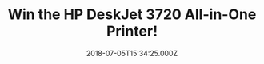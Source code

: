 ---
campaign-uuid: "c-08ef2eb5-d082-4da9-b5a2-06ac89cb429f"
type: "Competition"
category: "Gifts"
date: "2018-07-05T15:34:25.000Z"
end-date: "2018-08-06T23:59:00.000Z"
disable-form: false
is_promoted: false
has_entry_page: true
title: "Win the HP DeskJet 3720 All-in-One Printer!"
competition-description: "<p>Affordable power, mobile printing, vibrant colour, print\
  \ instantly your photos from your favourite concert or festival... YES! we are talking\
  \ about the brand new HP DeskJet 3720 All-in-One Printer! and now, thanks to NME\
  \ AAA it could be yours! We’re giving away this amazing printer to one of our lucky\
  \ NME AAA members!</p>\n<p>Does it sound good to you? Click below for a chance to\
  \ win!</p>\n"
hero-header: "Win the HP DeskJet 3720 All-in-One Printer!"
terms-confirmation: "N/A"
banner-img: "https://assets.expresslyapp.com/asset-0ae908f3-d41f-4ccc-b7f4-be526712dda7.jpg"
logo-left-href: "http://aaa.nme.com"
logo-left-image: "https://assets.expresslyapp.com/asset-b705a88a-ef5c-4aa9-9221-4d8effeddf4d.jpg"
logo-left-title: "nme aaa"
bg-image-hero: "https://assets.expresslyapp.com/asset-72260fba-f0fc-4c44-83d0-5b7fcb6c7089.jpg"
bg-image-first: "https://assets.expresslyapp.com/asset-0712a81e-0cc0-41fe-9e6e-256f1013cc63.jpg"
section1-content: "<p>Make that moment, concert, festival and event special again\
  \ by printing right from your Apple, Android, and Windows devices with this amazing\
  \ printer! The world’s smallest all-in-one printer is an Instant Ink ready printer\
  \ that fits and looks good virtually anywhere.</p>\n<p>Enter the form below and\
  \ don’t miss out this great opportunity of winning the HP DeskJet 3720 All-in-One\
  \ Printer!</p>\n<p>Fit your space, fit your wireless life!</p>\n<p>Good luck!</p>\n"
entry-title: "Win the HP DeskJet 3720 All-in-One Printer!"
entry-content: "<p>Enter the draw to win the HP DeskJet 3720 All-in-One Printer by\
  \ completing the form below before 23:59 on 6th of August 2018.</p>\n"
has-winner: false
prize-description: "The HP DeskJet 3720 All-in-One Printer!"
special-conditions: "Multiple entries are allowed up to one every day."
country-restrictions:
- "GB"
---